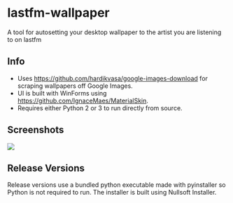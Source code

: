 # lastfm-wallpaper
A tool for autosetting your desktop wallpaper to the artist you are listening to on lastfm

## Info
* Uses https://github.com/hardikvasa/google-images-download for scraping wallpapers off Google Images.
* UI is built with WinForms using https://github.com/IgnaceMaes/MaterialSkin.
* Requires either Python 2 or 3 to run directly from source.

## Screenshots
![](https://i.imgur.com/GGuUGS1.png)

## Release Versions
Release versions use a bundled python executable made with pyinstaller so Python is not required to run. The installer is built using Nullsoft Installer.
